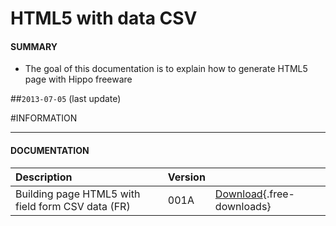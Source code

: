 # HTML5 with data CSV 

#### **SUMMARY**
- The goal of this documentation is to explain how to generate HTML5 page with Hippo freeware

##`2013-07-05` (last update)

#INFORMATION
***********************************************************************
#### **DOCUMENTATION**
| Description                                                                                     | Version |                 |
| :------------------------------------------------------------------------------- | :-------| :-------------- |
| Building page HTML5 with field form CSV data (FR)                            | 001A    | [Download](application-notes/Page-HTML5-avec-champs-issus-fichier-donnée-CSV-Note-d'application-001A_fr.pdf){.free-downloads} |  







